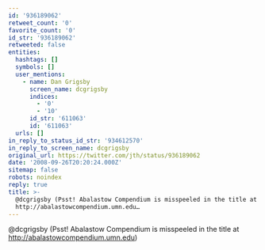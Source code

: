 ```yaml
---
id: '936189062'
retweet_count: '0'
favorite_count: '0'
id_str: '936189062'
retweeted: false
entities:
  hashtags: []
  symbols: []
  user_mentions:
    - name: Dan Grigsby
      screen_name: dcgrigsby
      indices:
        - '0'
        - '10'
      id_str: '611063'
      id: '611063'
  urls: []
in_reply_to_status_id_str: '934612570'
in_reply_to_screen_name: dcgrigsby
original_url: https://twitter.com/jth/status/936189062
date: '2008-09-26T20:20:24.000Z'
sitemap: false
robots: noindex
reply: true
title: >-
  @dcgrigsby (Psst! Abalastow Compendium is misspeeled in the title at
  http://abalastowcompendium.umn.edu…
---
```


@dcgrigsby (Psst! Abalastow Compendium is misspeeled in the title at http://abalastowcompendium.umn.edu)